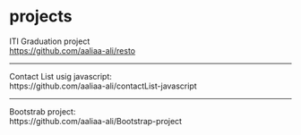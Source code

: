 # projects

ITI Graduation project
<br/>
https://github.com/aaliaa-ali/resto
<hr/>
Contact List usig javascript:
<br/>
https://github.com/aaliaa-ali/contactList-javascript
<hr/>
Bootstrab project:
<br/>
https://github.com/aaliaa-ali/Bootstrap-project
